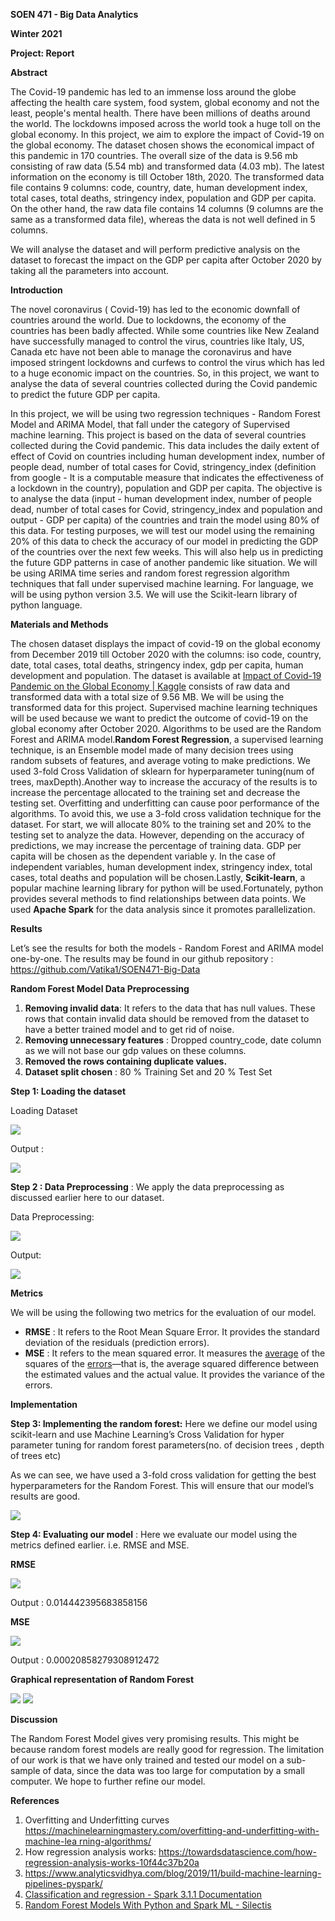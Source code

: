 ﻿**SOEN 471 - Big Data Analytics**

**Winter 2021**

**Project: Report**

**Abstract**

The Covid-19 pandemic has led to an immense loss around the globe affecting the health care system, food system, global economy and not the least, people's mental health. There have been millions of deaths around the world. The lockdowns imposed across the world took a huge toll on the global economy. In this project, we aim to explore the impact of Covid-19 on the global economy. The dataset chosen shows the economical impact of this pandemic in 170 countries. The overall size of the data is 9.56 mb consisting of raw data (5.54 mb) and transformed data (4.03 mb). The latest information on the economy is till October 18th, 2020. The transformed data file contains 9 columns: code, country, date, human development index, total cases, total deaths, stringency index, population and GDP per capita. On the other hand, the raw data file contains 14 columns (9 columns are the same as a transformed data file), whereas the data is not well defined in 5 columns.

We will analyse the dataset and will perform predictive analysis on the dataset to forecast the impact on the GDP per capita after October 2020 by taking all the parameters into account.

**Introduction**

The novel coronavirus ( Covid-19) has led to the economic downfall of countries around the world. Due to lockdowns, the economy of the countries has been badly affected. While some countries like New Zealand have successfully managed to control the virus, countries like Italy, US, Canada etc have not been able to manage the coronavirus and have imposed stringent lockdowns and curfews to control the virus which has led to a huge economic impact on the countries. So, in this project, we want to analyse the data of several countries collected during the Covid pandemic to predict the future GDP per capita.

In this project, we will be using two regression techniques - Random Forest Model and ARIMA Model, that fall under the category of Supervised machine learning. This project is based on the data of several countries collected during the Covid pandemic. This data includes the daily extent of effect of Covid on countries including human development index, number of people dead, number of total cases for Covid, stringency\_index (definition from google - It is a computable measure that indicates the effectiveness of a lockdown in the country), population and GDP per capita. The objective is to analyse the data (input - human development index, number of people dead, number of total cases for Covid, stringency\_index and population and output - GDP per capita) of the countries and train the model using 80% of this data. For testing purposes, we will test our model using the remaining 20% of this data to check the accuracy of our model in predicting the GDP of the countries over the next few weeks. This will also help us in predicting the future GDP patterns in case of another pandemic like situation. We will be using ARIMA time series and random forest regression algorithm techniques that fall under supervised machine learning. For language, we will be using python version 3.5. We will use the Scikit-learn library of python language.


**Materials and Methods**


The chosen dataset displays the impact of covid-19 on the global economy from December 2019 till October 2020 with the columns: iso code, country, date, total cases, total deaths, stringency index, gdp per capita, human development and population. The dataset is available at [Impact of Covid-19 Pandemic on the Global Economy | Kaggle](https://www.kaggle.com/shashwatwork/impact-of-covid19-pandemic-on-the-global-economy/) consists of raw data and transformed data with a total size of 9.56 MB. We will be using the transformed data for this project. Supervised machine learning techniques will be used because we want to predict the outcome of covid-19 on the global economy after October 2020. Algorithms to be used are the Random Forest and ARIMA model.**Random Forest Regression**, a supervised learning technique, is an Ensemble model made of many decision trees using random subsets of features, and average voting to make predictions. We used 3-fold Cross Validation of sklearn for hyperparameter tuning(num of trees, maxDepth).Another way to increase the accuracy of the results is to increase the percentage allocated to the training set and decrease the testing set. Overfitting and underfitting can cause poor performance of the algorithms. To avoid this, we use a 3-fold cross validation technique for the dataset. For start, we will allocate 80% to the training set and 20% to the testing set to analyze the data. However, depending on the accuracy of predictions, we may increase the percentage of training data. GDP per capita will be chosen as the dependent variable y. In the case of independent variables, human development index, stringency index, total cases, total deaths and population will be chosen.Lastly, **Scikit-learn**, a popular machine learning library for python will be used.Fortunately, python provides several methods to find relationships between data points. We used **Apache Spark** for the data analysis since it promotes parallelization.


**Results**

Let’s see the results for both the models - Random Forest and ARIMA model one-by-one. The results may be found in our github repository : <https://github.com/Vatika1/SOEN471-Big-Data>

**Random Forest Model Data Preprocessing**

1. **Removing invalid data**: It refers to the data that has null values. These rows that contain invalid data should be removed from the dataset to have a better trained model and to get rid of noise.
1. **Removing unnecessary features** : Dropped country\_code, date column as we will not base our gdp values on these columns.
1. **Removed the rows containing duplicate values.**
1. **Dataset split chosen** : 80 % Training Set and 20 % Test Set

**Step 1: Loading the dataset** 

Loading Dataset

![](images/loading_dataset.jpeg)

Output :

![](images/data_loaded.png)

**Step 2 : Data Preprocessing** : We apply the data preprocessing as discussed earlier here to our dataset.

Data Preprocessing:

![](images/data_preprocessing.jpeg)

Output:

![](images/preprocessed_data.jpeg)

**Metrics**

We will be using the following two metrics for the evaluation of our model.

- **RMSE** : It refers to the Root Mean Square Error. It provides the standard deviation of the residuals (prediction errors).
- **MSE** : It refers to the mean squared error.  It measures the [average](https://en.wikipedia.org/wiki/Expected_value) of the squares of the [errors](https://en.wikipedia.org/wiki/Error_\(statistics\))—that is, the average squared difference between the estimated values and the actual value. It provides the variance of the errors.

**Implementation**

**Step 3: Implementing the random forest:** Here we define our model using scikit-learn and use Machine Learning’s Cross Validation for hyper parameter tuning for random forest parameters(no. of decision trees , depth of trees etc)

As we can see, we have used a 3-fold cross validation for getting the best hyperparameters for the Random Forest. This will ensure that our model’s results are good.

![](images/implementation.jpeg)

**Step 4: Evaluating our model** : Here we evaluate our model using the metrics defined earlier. i.e. RMSE and MSE.

**RMSE**


![](images/rmse.png)

Output : 0.014442395683858156 

**MSE**


![](images/mse.png)

Output : 0.00020858279308912472 

**Graphical representation of Random Forest**

![](images/graph_code.png)
![](images/prediction_graph.png)

**Discussion**

The Random Forest Model gives very promising results. This might be because random forest models are really good for regression. The limitation of our work is that we have only trained and tested our model on a sub-sample of data, since the data was too large for computation by a small computer. We hope to further refine our model.

**References**

1. Overfitting and Underfitting curves [https://machinelearningmastery.com/overfitting-and-underfitting-with-machine-lea rning-algorithms/](https://machinelearningmastery.com/overfitting-and-underfitting-with-machine-learning-algorithms/)
1. How regression analysis works: <https://towardsdatascience.com/how-regression-analysis-works-10f44c37b20a>
1. https://www.analyticsvidhya.com/blog/2019/11/build-machine-learning-pipelines-pyspark/
1. [Classification and regression - Spark 3.1.1 Documentation](http://spark.apache.org/docs/latest/ml-classification-regression.html#random-forest-regression)
1. [Random Forest Models With Python and Spark ML - Silectis](https://www.silect.is/blog/random-forest-models-in-spark-ml/)
